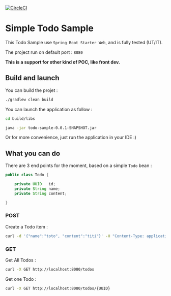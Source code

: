 [![CircleCI](https://circleci.com/gh/Tetragramato/todo-sample/tree/master.svg?style=shield)](https://circleci.com/gh/Tetragramato/todo-sample/tree/master)
# Simple Todo Sample

This Todo Sample use `Spring Boot Starter Web`, and is fully tested (UT/IT).

The project run on default port : `8080`

**This is a support for other kind of POC, like front dev.**

## Build and launch

You can build the projet :

```bash
./gradlew clean build
```

You can launch the application as follow :

```bash
cd build/libs

java -jar todo-sample-0.0.1-SNAPSHOT.jar
```

Or for more convenience, just run the application in your IDE :)

## What you can do

There are 3 end points for the moment, based on a simple `Todo` bean :

```java
public class Todo {

    private UUID   id;
    private String name;
    private String content;

}
```

### POST

Create a Todo item :

```bash
curl -d '{"name":"toto", "content":"titi"}' -H "Content-Type: application/json" -X POST http://localhost:8080/todos
```

### GET

Get All Todos :

```bash
curl -X GET http://localhost:8080/todos
```

Get one Todo :

```bash
curl -X GET http://localhost:8080/todos/{UUID}
```